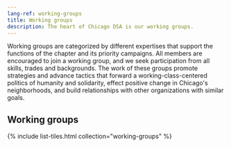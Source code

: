 ```yaml
---
lang-ref: working-groups
title: Working groups
description: The heart of Chicago DSA is our working groups.
---
```


Working groups are categorized by different expertises that support the functions of the chapter and its priority campaigns. All members are encouraged to join a working group, and we seek participation from all skills, trades and backgrounds. The work of these groups promote strategies and advance tactics that forward a working-class-centered politics of humanity and solidarity, effect positive change in Chicago's neighborhoods, and build relationships with other organizations with similar goals. 

## Working groups

{% include list-tiles.html collection="working-groups" %}
